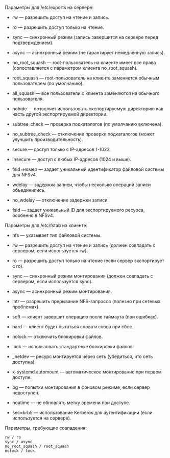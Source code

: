 Параметры для /etc/exports на сервере:

- rw — разрешить доступ на чтение и запись.

- ro — разрешить доступ только на чтение.

- sync — синхронный режим (запись завершится на сервере перед подтверждением).

- async — асинхронный режим (не гарантирует немедленную запись).

- no_root_squash — root-пользователь на клиенте имеет все права (сопоставляется с параметром клиента no_root_squash).

- root_squash — root-пользователь на клиенте заменяется обычным пользователем (по умолчанию).

- all_squash — все пользователи с клиента заменяются на обычного пользователя.

- nohide — позволяет использовать экспортируемую директорию как часть другой экспортируемой директории.

- subtree_check — проверка подкаталогов (по умолчанию включена).

- no_subtree_check — отключение проверки подкаталогов (может улучшить производительность).

- secure — доступ только с IP-адресов 1-1023.

- insecure — доступ с любых IP-адресов (1024 и выше).

- fsid=номер — задает уникальный идентификатор файловой системы для NFSv4.

- wdelay — задержка записи, чтобы несколько операций записи объединились.

- no_wdelay — отключение задержки записи.

- fsid — задает уникальный ID для экспортируемого ресурса, особенно в NFSv4.

Параметры для /etc/fstab на клиенте:

- nfs — указывает тип файловой системы.

- rw — разрешить доступ на чтение и запись (должен совпадать с сервером, если используется rw).

- ro — разрешить доступ только на чтение (если сервер экспортирует с ro).

- sync — синхронный режим монтирования (должен совпадать с сервером, если используется sync).

- async — асинхронный режим монтирования.

- intr — разрешить прерывание NFS-запросов (полезно при сетевых проблемах).

- soft — клиент завершит операцию после таймаута (при ошибках).

- hard — клиент будет пытаться снова и снова при сбое.

- nolock — отключить блокировки файлов.

- lock — использовать стандартные блокировки файлов.

- _netdev — ресурс монтируется через сеть (убедиться, что сеть доступна).

- x-systemd.automount — автоматическое монтирование при первом доступе.

- bg — попытки монтирования в фоновом режиме, если сервер недоступен.

- noatime — не обновлять метку времени при доступе.

- sec=krb5 — использование Kerberos для аутентификации (если используется на сервере).

Параметры, требующие совпадения:
```
rw / ro
sync / async 
no_root_squash / root_squash 
nolock / lock
```
